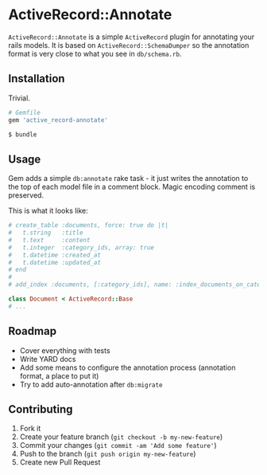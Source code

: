 # ActiveRecord::Annotate

`ActiveRecord::Annotate` is a simple `ActiveRecord` plugin for annotating your rails models. It is based on `ActiveRecord::SchemaDumper` so the annotation format is very close to what you see in `db/schema.rb`.

## Installation

Trivial.

``` ruby
# Gemfile
gem 'active_record-annotate'
```

``` sh
$ bundle
```

## Usage

Gem adds a simple `db:annotate` rake task - it just writes the annotation to the top of each model file in a comment block. Magic encoding comment is preserved.

This is what it looks like:

``` ruby
# create_table :documents, force: true do |t|
#   t.string   :title
#   t.text     :content
#   t.integer  :category_ids, array: true
#   t.datetime :created_at
#   t.datetime :updated_at
# end
#
# add_index :documents, [:category_ids], name: :index_documents_on_category_ids, using: :gin

class Document < ActiveRecord::Base
# ...
```

## Roadmap

* Cover everything with tests
* Write YARD docs
* Add some means to configure the annotation process (annotation format, a place to put it)
* Try to add auto-annotation after `db:migrate`

## Contributing

1. Fork it
2. Create your feature branch (`git checkout -b my-new-feature`)
3. Commit your changes (`git commit -am 'Add some feature'`)
4. Push to the branch (`git push origin my-new-feature`)
5. Create new Pull Request
